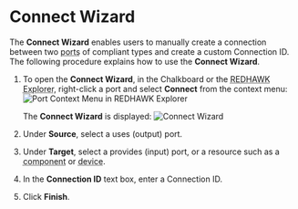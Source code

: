 # Connect Wizard

The **Connect Wizard** enables users to manually create a connection between two <abbr title="See Glossary.">ports</abbr> of compliant types and create a custom Connection ID. The following procedure explains how to use the **Connect Wizard**.

1.  To open the **Connect Wizard**, in the Chalkboard or the <abbr title="See Glossary.">REDHAWK Explorer</abbr>, right-click a port and select **Connect** from the context menu:
    ![Port Context Menu in REDHAWK Explorer](images/portcontextmenuexplorer.png)

    The **Connect Wizard** is displayed:
    ![Connect Wizard](images/connectwiz.png)

2.  Under **Source**, select a uses (output) port.

3.  Under **Target**, select a provides (input) port, or a resource such as a <abbr title="See Glossary.">component</abbr> or <abbr title="See Glossary.">device</abbr>.

4.  In the **Connection ID** text box, enter a Connection ID.

5.  Click **Finish**.

